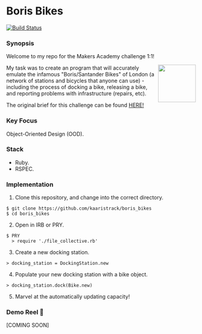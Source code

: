 # Boris Bikes

[![Build Status](https://travis-ci.org/kaaristrack/boris_bikes.svg?branch=master)](https://travis-ci.org/kaaristrack/boris_bikes)

### Synopsis

Welcome to my repo for the Makers Academy challenge 1:1!

<img align="right" src="https://cdn.pixabay.com/photo/2018/03/30/11/47/silhouette-3275181_960_720.png" width="100"/>

My task was to create an program that will accurately emulate the infamous "Boris/Santander Bikes" of London (a network of stations and bicycles that anyone can use) - including the process of docking a bike, releasing a bike, and reporting problems with infrastructure (repairs, etc).

The original brief for this challenge can be found [HERE!](https://github.com/makersacademy/course/blob/master/boris_bikes/0_challenge_map.md)

### Key Focus

Object-Oriented Design (OOD).

### Stack

- Ruby.
- RSPEC.

### Implementation

1) Clone this repository, and change into the correct directory.
```
$ git clone https://github.com/kaaristrack/boris_bikes
$ cd boris_bikes
```
2) Open in IRB or PRY.
```
$ PRY
  > require './file_collective.rb'
```
3) Create a new docking station.
```
> docking_station = DockingStation.new
```
4) Populate your new docking station with a bike object.
```
> docking_station.dock(Bike.new)
```
5) Marvel at the automatically updating capacity!

### Demo Reel :movie_camera:

[COMING SOON]
